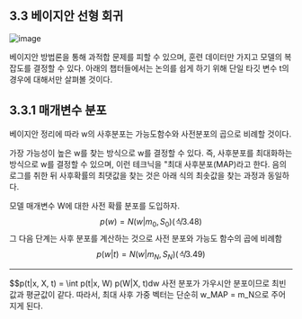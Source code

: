 ## 3.3 베이지안 선형 회귀
![image](https://user-images.githubusercontent.com/71582504/211182349-ac5733b9-f330-4f34-bf5e-481f47325463.png)

베이지안 방법론을 통해 과적합 문제를 피할 수 있으며, 훈련 데이터만 가지고 모델의 복잡도를 결정할 수 있다. 
아래의 챕터들에서는 논의를 쉽게 하기 위해 단일 타깃 변수 t의 경우에 대해서만 살펴볼 것이다. 

## 3.3.1 매개변수 분포
베이지안 정리에 따라 w의 사후분포는 가능도함수와 사전분포의 곱으로 비례할 것이다. 

가장 가능성이 높은 w를 찾는 방식으로 w를 결정할 수 있다. 즉, 사후분포를 최대화하는 방식으로 w를 결정할 수 있으며, 이런 테크닉을 "최대 사후분포(MAP)라고 한다. 
음의 로그를 취한 뒤 사후확률의 최댓값을 찾는 것은 아래 식의 최솟값을 찾는 과정과 동일하다. 

모델 매개변수 W에 대한 사전 확률 분포를 도입하자. 
$$p(w) = N(w|m_0, S_0)  (식 3.48)$$
그 다음 단계는 사후 분포를 계산하는 것으로 사전 분포와 가능도 함수의 곱에 비례함
$$p(w|t) = N(w|m_N, S_N)  (식 3.49)$$

--------------------------------------------------------------------------
$$p(t|x, X, t) = \int p(t|x, W) p(W|X, t)dw 
사전 분포가 가우시안 분포이므로 최빈값과 평균값이 같다. 
따라서, 최대 사후 가중 벡터는 단순히 w_MAP = m_N으로 주어지게 된다. 
